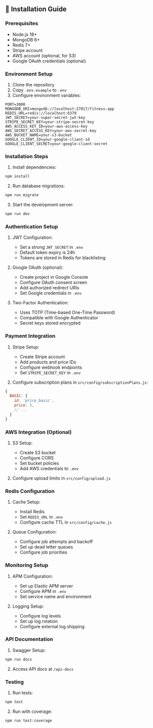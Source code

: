 ## 🚀 Installation Guide

### Prerequisites

- Node.js 18+
- MongoDB 6+
- Redis 7+
- Stripe account
- AWS account (optional, for S3)
- Google OAuth credentials (optional)

### Environment Setup

1. Clone the repository
2. Copy `.env.example` to `.env`
3. Configure environment variables:

```env
PORT=3000
MONGODB_URI=mongodb://localhost:27017/fitness-app
REDIS_URL=redis://localhost:6379
JWT_SECRET=your-super-secret-jwt-key
STRIPE_SECRET_KEY=your-stripe-secret-key
AWS_ACCESS_KEY_ID=your-aws-access-key
AWS_SECRET_ACCESS_KEY=your-aws-secret-key
AWS_BUCKET_NAME=your-s3-bucket
GOOGLE_CLIENT_ID=your-google-client-id
GOOGLE_CLIENT_SECRET=your-google-client-secret
```

### Installation Steps

1. Install dependencies:
```bash
npm install
```

2. Run database migrations:
```bash
npm run migrate
```

3. Start the development server:
```bash
npm run dev
```

### Authentication Setup

1. JWT Configuration:
   - Set a strong `JWT_SECRET` in `.env`
   - Default token expiry is 24h
   - Tokens are stored in Redis for blacklisting

2. Google OAuth (optional):
   - Create project in Google Console
   - Configure OAuth consent screen
   - Add authorized redirect URIs
   - Set Google credentials in `.env`

3. Two-Factor Authentication:
   - Uses TOTP (Time-based One-Time Password)
   - Compatible with Google Authenticator
   - Secret keys stored encrypted

### Payment Integration

1. Stripe Setup:
   - Create Stripe account
   - Add products and price IDs
   - Configure webhook endpoints
   - Set `STRIPE_SECRET_KEY` in `.env`

2. Configure subscription plans in `src/config/subscriptionPlans.js`:
```javascript
{
  BASIC: {
    id: 'price_basic',
    price: 5,
    // ...
  }
}
```

### AWS Integration (Optional)

1. S3 Setup:
   - Create S3 bucket
   - Configure CORS
   - Set bucket policies
   - Add AWS credentials to `.env`

2. Configure upload limits in `src/config/upload.js`

### Redis Configuration

1. Cache Setup:
   - Install Redis
   - Set `REDIS_URL` in `.env`
   - Configure cache TTL in `src/config/cache.js`

2. Queue Configuration:
   - Configure job attempts and backoff
   - Set up dead letter queues
   - Configure job priorities

### Monitoring Setup

1. APM Configuration:
   - Set up Elastic APM server
   - Configure APM in `.env`
   - Set service name and environment

2. Logging Setup:
   - Configure log levels
   - Set up log rotation
   - Configure external log shipping

### API Documentation

1. Swagger Setup:
```bash
npm run docs
```

2. Access API docs at `/api-docs`

### Testing

1. Run tests:
```bash
npm test
```

2. Run with coverage:
```bash
npm run test:coverage
```